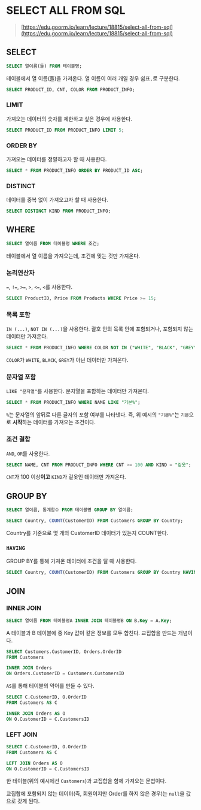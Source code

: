 # SELECT ALL FROM SQL

> [https://edu.goorm.io/learn/lecture/18815/select-all-from-sql](https://edu.goorm.io/learn/lecture/18815/select-all-from-sql)

## SELECT

```sql
SELECT 열이름(들) FROM 테이블명;
```

테이블에서 열 이름(들)을 가져온다. 열 이름이 여러 개일 경우 쉼표`,`로 구분한다.

```sql
SELECT PRODUCT_ID, CNT, COLOR FROM PRODUCT_INFO;
```

### LIMIT

가져오는 데이터의 숫자를 제한하고 싶은 경우에 사용한다.

```sql
SELECT PRODUCT_ID FROM PRODUCT_INFO LIMIT 5;
```

### ORDER BY

가져오는 데이터를 정렬하고자 할 때 사용한다.

```sql
SELECT * FROM PRODUCT_INFO ORDER BY PRODUCT_ID ASC;
```

### DISTINCT

데이터를 중복 없이 가져오고자 할 때 사용한다.

```sql
SELECT DISTINCT KIND FROM PRODUCT_INFO;
```

## WHERE

```sql
SELECT 열이름 FROM 테이블명 WHERE 조건;
```

테이블에서 열 이름을 가져오는데, 조건에 맞는 것만 가져온다.

### 논리연산자

`=`, `!=`, `>=`, `>`, `<=`, `<`를 사용한다.

```sql
SELECT ProductID, Price FROM Products WHERE Price >= 15;
```

### 목록 포함

`IN (...)`, `NOT IN (...)`을 사용한다. 괄호 안의 목록 안에 포함되거나, 포함되지 않는 데이터만 가져온다.

```sql
SELECT * FROM PRODUCT_INFO WHERE COLOR NOT IN ("WHITE", "BLACK", "GREY");
```

`COLOR`가 `WHITE`, `BLACK`, `GREY`가 아닌 데이터만 가져온다.

### 문자열 포함

`LIKE "문자열"`를 사용한다. 문자열을 포함하는 데이터만 가져온다.

```sql
SELECT * FROM PRODUCT_INFO WHERE NAME LIKE "기본%";
```

`%`는 문자열의 앞뒤로 다른 글자의 포함 여부를 나타낸다. 즉, 위 예시의 `"기본%"`는 `기본`으로 **시작**하는 데이터를 가져오는 조건이다.

### 조건 결합

`AND`, `OR`를 사용한다.

```sql
SELECT NAME, CNT FROM PRODUCT_INFO WHERE CNT >= 100 AND KIND = "겉옷";
```

`CNT`가 100 이상**이고** `KIND`가 겉옷인 데이터만 가져온다.

## GROUP BY

```sql
SELECT 열이름, 통계함수 FROM 테이블명 GROUP BY 열이름;
```

```sql
SELECT Country, COUNT(CustomerID) FROM Customers GROUP BY Country;
```

Country를 기준으로 몇 개의 CustomerID 데이터가 있는지 COUNT한다.

### `HAVING`

GROUP BY를 통해 가져온 데이터에 조건을 달 때 사용한다.

```sql
SELECT Country, COUNT(CustomerID) FROM Customers GROUP BY Country HAVING COUNT(CustomerID) >= 10;
```

## JOIN

### INNER JOIN

```sql
SELECT 열이름 FROM 테이블명A INNER JOIN 테이블명B ON B.Key = A.Key;
```

A 테이블과 B 테이블에 중 Key 값이 같은 정보를 모두 합친다. 교집합을 만드는 개념이다.

```sql
SELECT Customers.CustomerID, Orders.OrderID
FROM Customers

INNER JOIN Orders
ON Orders.CustomerID = Customers.CustomersID
```

`AS`를 통해 테이블의 약어를 만들 수 있다.

```sql
SELECT C.CustomerID, O.OrderID
FROM Customers AS C

INNER JOIN Orders AS O
ON O.CustomerID = C.CustomersID
```

### LEFT JOIN

```sql
SELECT C.CustomerID, O.OrderID
FROM Customers AS C

LEFT JOIN Orders AS O
ON O.CustomerID = C.CustomersID
```

한 테이블(위의 예시에선 `Customers`)과 교집합을 함께 가져오는 문법이다.

교집합에 포함되지 않는 데이터(즉, 회원이지만 Order를 하지 않은 경우)는 `null`을 값으로 갖게 된다.
